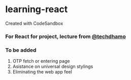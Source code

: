 # learning-react

Created with CodeSandbox

### For React for project, lecture from [@techdhamo](https://github.com/techdhamo)

### To be added

1. OTP fetch or entering page
2. Asistance on universal design stylings
3. Eliminating the web app feel
